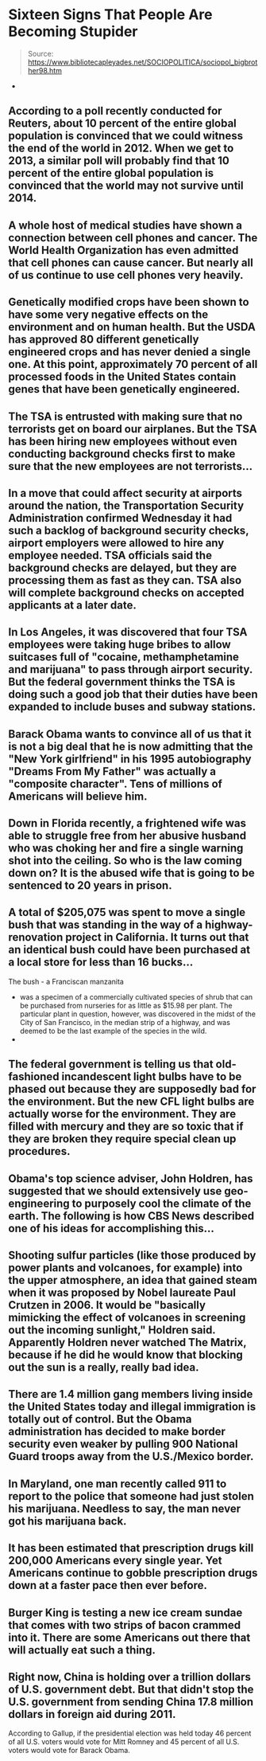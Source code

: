 # Sixteen Signs That People Are Becoming Stupider

> Source: https://www.bibliotecapleyades.net/SOCIOPOLITICA/sociopol_bigbrother98.htm

-
According to a poll recently conducted
for Reuters,
about 10 percent of the entire global population is
convinced that we could witness the end of the world
in 2012. When
we get to 2013, a similar poll will probably find that 10 percent of
the entire global population is convinced that the world may not
survive until 2014.
-
A whole host of medical studies have
shown a connection between cell phones and cancer. The World Health
Organization
has even admitted that
cell phones can cause cancer.
But nearly all of us continue to use cell phones very heavily.
-
Genetically modified crops have been
shown to have some very negative effects on the environment and on
human health. But the USDA has approved 80 different genetically
engineered crops and has never denied a single one. At this point,
approximately 70 percent of all processed foods in the United States
contain genes that have been genetically engineered.
-
The TSA is entrusted with making sure
that no terrorists get on board our airplanes. But the TSA has been
hiring new employees
without even conducting
background checks first to make sure that the new employees are not
terrorists...
-
In a move that could affect security at airports around the nation,
the Transportation Security Administration confirmed Wednesday it
had such a backlog of background security checks, airport employers
were allowed to hire any employee needed.
TSA officials said the background checks are delayed, but they are
processing them as fast as they can.
TSA also will complete background checks on accepted applicants at a
later date.
-
In Los Angeles, it was discovered that
four TSA employees were taking huge bribes to allow suitcases full
of "cocaine, methamphetamine and marijuana" to pass through airport
security. But the federal government thinks the TSA is doing such a
good job that their duties have been expanded to include buses and
subway stations.
-
Barack Obama wants to convince all of us
that it is not a big deal that he is now admitting that the "New
York girlfriend" in his 1995 autobiography "Dreams From My Father"
was actually a "composite character". Tens of millions of Americans
will believe him.
-
Down in Florida recently, a frightened
wife was able to struggle free from her abusive husband who was
choking her and fire a single warning shot into the ceiling. So who
is the law coming down on? It is the abused wife that is going to be
sentenced to
20 years in prison.
-
A total of $205,075 was spent to move a
single bush that was standing in the way of a highway-renovation
project in California. It turns out that an identical bush could
have been purchased at a local store for
less than 16 bucks...
-
The bush - a Franciscan manzanita
- was a specimen of a commercially
cultivated species of shrub that can be purchased from nurseries for
as little as $15.98 per plant.
The particular plant in question,
however, was discovered in the midst of the City of San Francisco,
in the median strip of a highway, and was deemed to be the last
example of the species in the wild.
-
The federal government is telling us
that old-fashioned incandescent light bulbs
have to be phased out
because they are supposedly bad for the environment. But the new CFL
light bulbs are actually worse for the environment. They are filled
with mercury and they are so toxic that if they are broken they
require
special clean up procedures.
-
Obama's top science adviser, John
Holdren, has suggested that we should extensively use geo-engineering
to purposely cool the climate of the earth.
The following is how CBS News
described one of his ideas for
accomplishing this...
-
Shooting sulfur particles (like those produced by power plants and
volcanoes, for example) into the upper atmosphere, an idea that
gained steam when it was proposed by Nobel laureate Paul Crutzen in
2006. It would be "basically mimicking the effect of volcanoes in
screening out the incoming sunlight," Holdren said.
Apparently Holdren never watched The Matrix, because if he did he
would know that blocking out the sun is a really, really bad idea.
-
There are 1.4 million gang members
living inside the United States today and illegal immigration is
totally out of control. But the Obama administration has decided to
make border security even weaker by pulling
900 National Guard
troops away from the U.S./Mexico border.
-
In Maryland, one man recently
called 911
to report to the police that someone had just stolen his marijuana.
Needless to say, the man never got his marijuana back.
-
It has been estimated that prescription
drugs
kill 200,000 Americans every single year. Yet Americans
continue to gobble
prescription drugs down at a faster pace then
ever before.
-
Burger King is testing a new ice cream
sundae that comes with
two strips of bacon crammed into it. There
are some Americans out there that will actually eat such a thing.
-
Right now, China is holding over a
trillion dollars of U.S. government debt. But that didn't stop the
U.S. government from sending China
17.8 million dollars in foreign
aid during 2011.
-
According to Gallup, if the presidential
election was held today 46 percent of all U.S. voters would vote for
Mitt Romney and 45 percent of all U.S. voters would vote for Barack
Obama.

